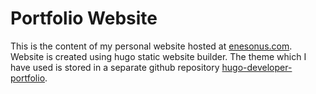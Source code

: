 # Portfolio Website

This is the content of my personal website hosted at [enesonus.com](https://www.enesonus.com). Website is created using hugo static website builder. The theme which I have used is stored in a separate github repository [hugo-developer-portfolio](https://github.com/samrobbins85/hugo-developer-portfolio). 
